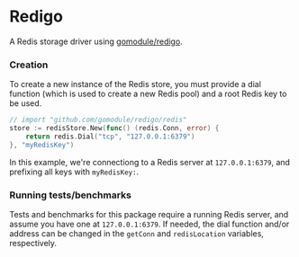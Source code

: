 # Redigo

A Redis storage driver using [gomodule/redigo](https://github.com/gomodule/redigo).

### Creation

To create a new instance of the Redis store, you must provide a dial function (which is used to create a new Redis pool) and a root Redis key to be used.

```go
// import "github.com/gomodule/redigo/redis"
store := redisStore.New(func() (redis.Conn, error) {
    return redis.Dial("tcp", "127.0.0.1:6379")
}, "myRedisKey")
```

In this example, we're connectiong to a Redis server at `127.0.0.1:6379`, and prefixing all keys with `myRedisKey:`.

### Running tests/benchmarks

Tests and benchmarks for this package require a running Redis server, and assume you have one at `127.0.0.1:6379`. If needed, the dial function and/or address can be changed in the `getConn` and `redisLocation` variables, respectively.
